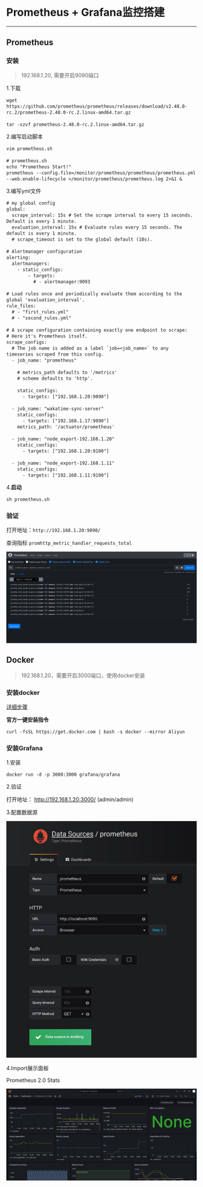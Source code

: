 # Prometheus + Grafana监控搭建

___

## Prometheus

### 安装

> 192.168.1.20, 需要开启9090端口

1.下载

```shell
wget https://github.com/prometheus/prometheus/releases/download/v2.48.0-rc.2/prometheus-2.48.0-rc.2.linux-amd64.tar.gz

tar -xzvf prometheus-2.48.0-rc.2.linux-amd64.tar.gz
```

2.编写启动脚本

```shell
vim prometheus.sh

# prometheus.sh
echo "Prometheus Start!"
prometheus --config.file=/monitor/prometheus/prometheus/prometheus.yml --web.enable-lifecycle >/monitor/prometheus/prometheus.log 2>&1 &
```

3.编写yml文件

```shell
# my global config
global:
  scrape_interval: 15s # Set the scrape interval to every 15 seconds. Default is every 1 minute.
  evaluation_interval: 15s # Evaluate rules every 15 seconds. The default is every 1 minute.
  # scrape_timeout is set to the global default (10s).

# Alertmanager configuration
alerting:
  alertmanagers:
    - static_configs:
        - targets:
          # - alertmanager:9093

# Load rules once and periodically evaluate them according to the global 'evaluation_interval'.
rule_files:
  # - "first_rules.yml"
  # - "second_rules.yml"

# A scrape configuration containing exactly one endpoint to scrape:
# Here it's Prometheus itself.
scrape_configs:
  # The job name is added as a label `job=<job_name>` to any timeseries scraped from this config.
  - job_name: "prometheus"

    # metrics_path defaults to '/metrics'
    # scheme defaults to 'http'.

    static_configs:
      - targets: ["192.168.1.20:9090"]

  - job_name: "wakatime-sync-server"
    static_configs:
      - targets: ["192.168.1.17:9090"]
    metrics_path: '/actuator/prometheus'

  - job_name: "node_export-192.168.1.20"
    static_configs:
      - targets: ["192.168.1.20:9100"]

  - job_name: "node_export-192.168.1.11"
    static_configs:
      - targets: ["192.168.1.11:9100"]
```

4.**启动**

```shell
sh prometheus.sh
```

### 验证

打开地址：`http://192.168.1.20:9090/`

查询指标 `promhttp_metric_handler_requests_total`

![Prometheus启动验证截图](file/Prometheus+Grafana监控搭建/Prometheus启动验证截图.png)

## Docker

> 192.168.1.20，需要开启3000端口，使用docker安装

### 安装docker

[详细步骤](../Docker安装(Linux)-20231111.md)

**官方一键安装指令**

```shell
curl -fsSL https://get.docker.com | bash -s docker --mirror Aliyun
```

### 安装Grafana

1.安装

```shell
docker run -d -p 3000:3000 grafana/grafana
```

2.验证

打开地址： http://192.168.1.20:3000/ (admin/admin)

3.配置数据源

![Grafana配置数据源](./file/Prometheus+Grafana监控搭建/Grafana配置数据源.png)

4.Import展示面板

Prometheus 2.0 Stats

![Dashboard示意图](./file/Prometheus+Grafana监控搭建/Dashboard示意图.png)